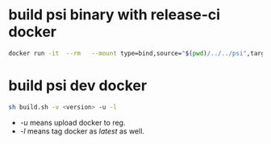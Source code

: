 # build psi binary with release-ci docker

```bash
docker run -it  --rm   --mount type=bind,source="$(pwd)/../../psi",target=/home/admin/dev/src -w /home/admin/dev  --cap-add=SYS_PTRACE --security-opt seccomp=unconfined --cap-add=NET_ADMIN --privileged=true secretflow/release-ci:1.2 /home/admin/dev/src/docker/entry.sh
```

# build psi dev docker

```bash
sh build.sh -v <version> -u -l
```
- *-u* means upload docker to reg.
- *-l* means tag docker as *latest* as well.
